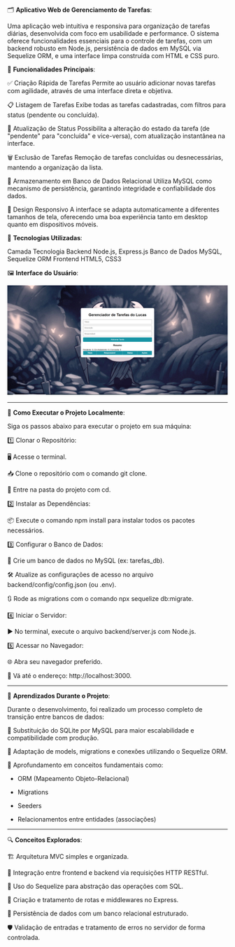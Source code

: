 🗂️ **Aplicativo Web de Gerenciamento de Tarefas**:

Uma aplicação web intuitiva e responsiva para organização de tarefas diárias, desenvolvida com foco em usabilidade e performance. O sistema oferece funcionalidades essenciais para o controle de tarefas, com um backend robusto em Node.js, persistência de dados em MySQL via Sequelize ORM, e uma interface limpa construída com HTML e CSS puro.

🔧 **Funcionalidades Principais**:

✅ Criação Rápida de Tarefas
Permite ao usuário adicionar novas tarefas com agilidade, através de uma interface direta e objetiva.

📋 Listagem de Tarefas
Exibe todas as tarefas cadastradas, com filtros para status (pendente ou concluída).

🔄 Atualização de Status
Possibilita a alteração do estado da tarefa (de "pendente" para "concluída" e vice-versa), com atualização instantânea na interface.

🗑️ Exclusão de Tarefas
Remoção de tarefas concluídas ou desnecessárias, mantendo a organização da lista.

💾 Armazenamento em Banco de Dados Relacional
Utiliza MySQL como mecanismo de persistência, garantindo integridade e confiabilidade dos dados.

📱 Design Responsivo
A interface se adapta automaticamente a diferentes tamanhos de tela, oferecendo uma boa experiência tanto em desktop quanto em dispositivos móveis.

🧰 **Tecnologias Utilizadas**:

Camada	Tecnologia
Backend	Node.js, Express.js
Banco de Dados	MySQL, Sequelize ORM
Frontend	HTML5, CSS3

🖼️ **Interface do Usuário**:

![tela](./screenshot.png)

---------------------------------------------------------------------------------------------------------------------------------------------------------------------------------------------------------------------------------------------------------------------------

🚀 **Como Executar o Projeto Localmente**:

Siga os passos abaixo para executar o projeto em sua máquina:

1️⃣ Clonar o Repositório:

🖥️ Acesse o terminal.

📥 Clone o repositório com o comando git clone.

📂 Entre na pasta do projeto com cd.

2️⃣ Instalar as Dependências:

📦 Execute o comando npm install para instalar todos os pacotes necessários.

3️⃣ Configurar o Banco de Dados:

🐬 Crie um banco de dados no MySQL (ex: tarefas_db).

🛠️ Atualize as configurações de acesso no arquivo backend/config/config.json (ou .env).

🔃 Rode as migrations com o comando npx sequelize db:migrate.

4️⃣ Iniciar o Servidor:

▶️ No terminal, execute o arquivo backend/server.js com Node.js.

5️⃣ Acessar no Navegador:

🌐 Abra seu navegador preferido.

🔗 Vá até o endereço: http://localhost:3000.

-----------------------------------------------------------------------------------------------------------------------------------------------------------------------------------------------------------------------------------------------------------------------------

📘 **Aprendizados Durante o Projeto**:

Durante o desenvolvimento, foi realizado um processo completo de transição entre bancos de dados:

🔄 Substituição do SQLite por MySQL para maior escalabilidade e compatibilidade com produção.

🧩 Adaptação de models, migrations e conexões utilizando o Sequelize ORM.

🧠 Aprofundamento em conceitos fundamentais como:

- ORM (Mapeamento Objeto-Relacional)

- Migrations

- Seeders

- Relacionamentos entre entidades (associações)

-----------------------------------------------------------------------------------------------------------------------------------------------------------------------------------------------------------------------------------------------------------------------------

🔍 **Conceitos Explorados**:

🏗️ Arquitetura MVC simples e organizada.

🔁 Integração entre frontend e backend via requisições HTTP RESTful.

🔗 Uso do Sequelize para abstração das operações com SQL.

🚦 Criação e tratamento de rotas e middlewares no Express.

💾 Persistência de dados com um banco relacional estruturado.

🛡️ Validação de entradas e tratamento de erros no servidor de forma controlada.

